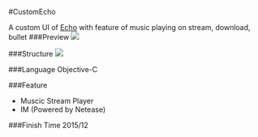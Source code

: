#CustomEcho

A custom UI of [Echo](https://itunes.apple.com/us/app/echo-hui-sheng+-du-jia3d-yin/id1063969207?l=zh&ls=1&mt=8) with feature of music playing on stream, download, bullet
###Preview
![](http://i.imgur.com/sbcGwgK.gif)

###Structure
![](http://screenshot.net/y7nvya3.jpg)

###Language
Objective-C

###Feature
* Muscic Stream Player
* IM (Powered by Netease)

###Finish Time
2015/12